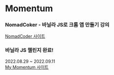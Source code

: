 # Momentum

### NomadCoker - 바닐라 JS로 크롬 앱 만들기 강의
<a href="https://nomadcoders.co/javascript-for-beginners/lobby" target="_bkank">NomadCoder 사이트</a>
<br/>
### 바닐라 JS 챌린지 완료!
2022.08.29 ~ 2022.09.11 <br/>
<a href="https://hdy86.github.io/momentum" target="_bkank">My Momentum 사이트</a>
